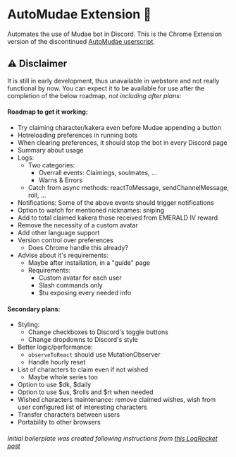 # AutoMudae Extension 👾
Automates the use of Mudae bot in Discord. This is the Chrome Extension version of the discontinued [AutoMudae userscript](https://github.com/Nxve/AutoMudae).

## ⚠ Disclaimer
It is still in early development, thus unavailable in webstore and not really functional by now.
You can expect it to be available for use after the completion of the below roadmap, _not including after plans_:

#### Roadmap to get it working:
- Try claiming character/kakera even before Mudae appending a button
- Hotreloading preferences in running bots
- When clearing preferences, it should stop the bot in every Discord page
- Summary about usage
- Logs:
    - Two categories:
        - Overrall events: Claimings, soulmates, ...
        - Warns & Errors
    - Catch from async methods: reactToMessage, sendChannelMessage, roll, ...
- Notifications: Some of the above events should trigger notifications
- Option to watch for mentioned nicknames: sniping
- Add to total claimed kakera those received from EMERALD IV reward
- Remove the necessity of a custom avatar
- Add other language support
- Version control over preferences
    - Does Chrome handle this already?
- Advise about it's requirements:
    - Maybe after installation, in a "guide" page
    - Requirements:
        - Custom avatar for each user
        - Slash commands only
        - $tu exposing every needed info

#### Secondary plans:
- Styling:
    - Change checkboxes to Discord's toggle buttons
    - Change dropdowns to Discord's style
- Better logic/performance:
    - `observeToReact` should use MutationObserver
    - Handle hourly reset
- List of characters to claim even if not wished
    - Maybe whole series too
- Option to use $dk, $daily
- Option to use $us, $rolls and $rt when needed
- Wished characters maintenance: remove claimed wishes, wish from user configured list of interesting characters
- Transfer characters between users
- Portability to other browsers

###### Initial boilerplate was created following instructions from [this LogRocket post](https://blog.logrocket.com/creating-chrome-extension-react-typescript/)
